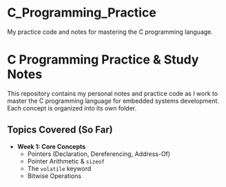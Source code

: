 # C_Programming_Practice
My practice code and notes for mastering the C programming language.

# C Programming Practice & Study Notes

This repository contains my personal notes and practice code as I work to master the C programming language for embedded systems development. Each concept is organized into its own folder.

## Topics Covered (So Far)

* **Week 1: Core Concepts**
    * Pointers (Declaration, Dereferencing, Address-Of)
    * Pointer Arithmetic & `sizeof`
    * The `volatile` keyword
    * Bitwise Operations
